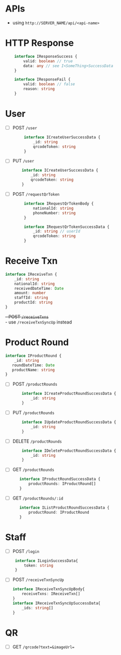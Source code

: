 # APIs
- using `http://SERVER_NAME/api/<api-name>`
# HTTP Response
```ts
    interface IResponseSuccess {
        valid: boolean // true
        data: any // see I<SomeThing>SuccessData
    }
```

```ts
    interface IResponseFail {
        valid: boolean // false
        reason: string 
    }
```
# User

- [ ] POST `/user`
   ```ts
        interface ICreateUserSuccessData {
            _id: string
            qrcodeToken: string
        }
    ```
- [ ] PUT `/user`
    ```ts
        interface ICreateUserSuccessData {
            _id: string
            qrcodeToken: string
        }
    ```
- [ ] POST `/requestQrToken`
   ```ts
        interface IRequestQrTokenBody {
            nationalId: string
            phoneNumber: string
        }

        interface IRequestQrTokenSuccessData {
            _id: string // userId
            qrcodeToken: string
        }
    ```  

# Receive Txn
```ts
interface IReceiveTxn {
    _id: string
    nationalId: string
    receivedDateTime: Date
    amount: number
    staffId: string
    productId: string
}
```
~~- POST `/receiveTxns`~~  
    - use `/receiveTxnSyncUp` instead
 

# Product Round
```ts
interface IProductRound {
    _id: string
   roundDateTime: Date
   productName: string
}
```
- [ ] POST `/productRounds`
    ```ts
        interface ICreateProductRoundSuccessData {
            _id: string
        }
    ```
- [ ] PUT `/productRounds`
    ```ts
        interface IUpdateProductRoundSuccessData {
            _id: string
        }
    ```
- [ ] DELETE `/productRounds`
    ```ts
        interface IDeleteProductRoundSuccessData {
            _id: string
        }
    ```
- [ ] GET `/productRounds`
     ```ts
        interface IProductRoundSuccessData {
            productRounds: IProductRound[]
        }
    ```
- [ ] GET `/productRounds/:id`
     ```ts
        interface IListProductRoundSuccessData {
            productRound: IProductRound
        }
    ```

# Staff
- [ ] POST `/login`
   ```ts
    interface ILoginSuccessData{
        token: string
    }
    ```
  
- [ ] POST `/receiveTxnSyncUp`
    ```ts
    interface IReceiveTxnSyncUpBody{
        receiveTxns: IReceiveTxn[]
    }
    interface IReceiveTxnSyncUpSuccessData{
        _ids: string[]
    }
    ```

# QR
- [ ] GET `/qrcode?text=&imageUrl=`




